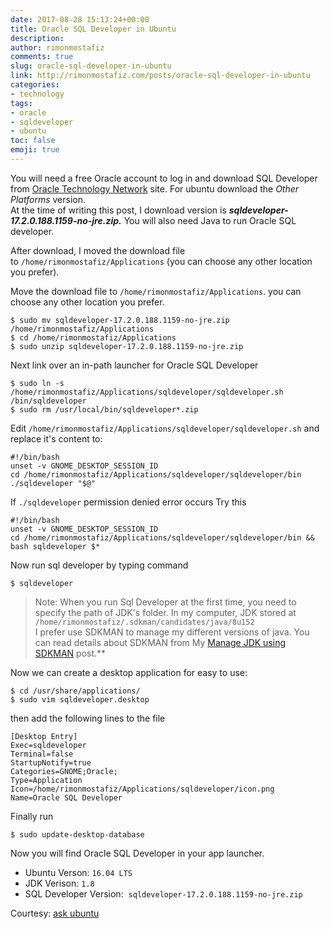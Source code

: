 ```yaml
---
date: 2017-08-28 15:13:24+00:00
title: Oracle SQL Developer in Ubuntu
description:
author: rimonmostafiz
comments: true
slug: oracle-sql-developer-in-ubuntu
link: http://rimonmostafiz.com/posts/oracle-sql-developer-in-ubuntu
categories:
- technology
tags:
- oracle
- sqldeveloper
- ubuntu
toc: false
emoji: true
---
```


You will need a free Oracle account to log in and download SQL Developer from [Oracle Technology Network](http://www.oracle.com/technetwork/developer-tools/sql-developer/downloads/index.html) site. For ubuntu download the _Other Platforms_ version.<br>
At the time of writing this post, I download version is _**sqldeveloper-17.2.0.188.1159-no-jre.zip.**_ You will also need Java to run Oracle SQL developer.

After download, I moved the download file to `/home/rimonmostafiz/Applications` (you can choose any other location you prefer).

Move the download file to `/home/rimonmostafiz/Applications`. you can choose any other location you prefer.

    $ sudo mv sqldeveloper-17.2.0.188.1159-no-jre.zip /home/rimonmostafiz/Applications
    $ cd /home/rimonmostafiz/Applications
    $ sudo unzip sqldeveloper-17.2.0.188.1159-no-jre.zip

Next link over an in-path launcher for Oracle SQL Developer

    $ sudo ln -s /home/rimonmostafiz/Applications/sqldeveloper/sqldeveloper.sh /bin/sqldeveloper
    $ sudo rm /usr/local/bin/sqldeveloper*.zip

Edit `/home/rimonmostafiz/Applications/sqldeveloper/sqldeveloper.sh` and replace it's content to:

    #!/bin/bash
    unset -v GNOME_DESKTOP_SESSION_ID
    cd /home/rimonmostafiz/Applications/sqldeveloper/sqldeveloper/bin
    ./sqldeveloper "$@"

If `./sqldeveloper` permission denied error occurs
Try this

    #!/bin/bash
    unset -v GNOME_DESKTOP_SESSION_ID
    cd /home/rimonmostafiz/Applications/sqldeveloper/sqldeveloper/bin && bash sqldeveloper $*

Now run sql developer by typing command

    $ sqldeveloper

> Note: When you run Sql Developer at the first time, you need to specify the path of JDK's folder.
In my computer, JDK stored at `/home/rimonmostafiz/.sdkman/candidates/java/8u152`<br>
I prefer use SDKMAN to manage my different versions of java. You can read details about SDKMAN from My [Manage JDK using SDKMAN](http://rimonmostafiz.com/posts/manage-jdk-using-sdkman/) post.**

Now we can create a desktop application for easy to use:


    $ cd /usr/share/applications/
    $ sudo vim sqldeveloper.desktop

then add the following lines to the file

    [Desktop Entry]
    Exec=sqldeveloper
    Terminal=false
    StartupNotify=true
    Categories=GNOME;Oracle;
    Type=Application
    Icon=/home/rimonmostafiz/Applications/sqldeveloper/icon.png
    Name=Oracle SQL Developer

Finally run

    $ sudo update-desktop-database

Now you will find Oracle SQL Developer in your app launcher.

  * Ubuntu Verson: `16.04 LTS`
  * JDK Verison: `1.8`
  * SQL Developer Version:  `sqldeveloper-17.2.0.188.1159-no-jre.zip`

Courtesy: [ask ubuntu](https://askubuntu.com)
